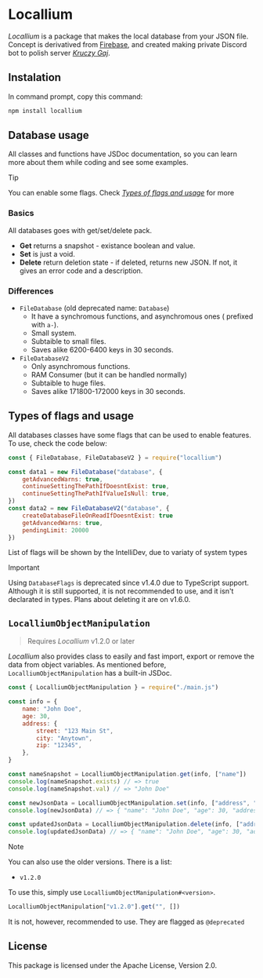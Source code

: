 # Locallium

_Locallium_ is a package that makes the local database from your JSON file. Concept is derivatived from [Firebase](https://firebase.google.com/), and created making private Discord bot to polish server [_Kruczy Gaj_](https://discord.gg/Y5pNk7Qn4X).

## Instalation

In command prompt, copy this command:

```bash
npm install locallium
```

## Database usage

All classes and functions have JSDoc documentation, so you can learn more about them while coding and see some examples.

> [!TIP]
> You can enable some flags. Check [_Types of flags and usage_](#types-of-flags-and-usage) for more

### Basics

All databases goes with get/set/delete pack.

-   **Get** returns a snapshot - existance boolean and value.
-   **Set** is just a void.
-   **Delete** return deletion state - if deleted, returns new JSON. If not, it gives an error code and a description.

### Differences

-   `FileDatabase` (old deprecated name: `Database`)
    -   It have a synchromous functions, and asynchromous ones ( prefixed with `a-`).
    -   Small system.
    -   Subtaible to small files.
    -   Saves alike 6200-6400 keys in 30 seconds.
-   `FileDatabaseV2`
    -   Only asynchromous functions.
    -   RAM Consumer (but it can be handled normally)
    -   Subtaible to huge files.
    -   Saves alike 171800-172000 keys in 30 seconds.

## Types of flags and usage

All databases classes have some flags that can be used to enable features. To use, check the code below:

```js
const { FileDatabase, FileDatabaseV2 } = require("locallium")

const data1 = new FileDatabase("database", {
    getAdvancedWarns: true,
    continueSettingThePathIfDoesntExist: true,
    continueSettingThePathIfValueIsNull: true,
})
const data2 = new FileDatabaseV2("database", {
    createDatabaseFileOnReadIfDoesntExist: true
    getAdvancedWarns: true,
    pendingLimit: 20000
})
```

List of flags will be shown by the IntelliDev, due to variaty of system types

> [!IMPORTANT]
> Using `DatabaseFlags` is deprecated since v1.4.0 due to TypeScript support. Although it is still supported, it is not recommended to use, and it isn't declarated in types. Plans about deleting it are on v1.6.0.

## `LocalliumObjectManipulation`

> Requires _Locallium_ v1.2.0 or later

_Locallium_ also provides class to easily and fast import, export or remove the data from object variables. As mentioned before, `LocalliumObjectManipulation` has a built-in JSDoc.

```js
const { LocalliumObjectManipulation } = require("./main.js")

const info = {
    name: "John Doe",
    age: 30,
    address: {
        street: "123 Main St",
        city: "Anytown",
        zip: "12345",
    },
}

const nameSnapshot = LocalliumObjectManipulation.get(info, ["name"])
console.log(nameSnapshot.exists) // => true
console.log(nameSnapshot.val) // => "John Doe"

const newJsonData = LocalliumObjectManipulation.set(info, ["address", "zip"], "54321", null)
console.log(newJsonData) // => { "name": "John Doe", "age": 30, "address": { "street": "123 Main St", "city": "Anytown", "zip": "54321" } }

const updatedJsonData = LocalliumObjectManipulation.delete(info, ["address", "city"])
console.log(updatedJsonData) // => { "name": "John Doe", "age": 30, "address": { "street": "123 Main St", "zip": "54321" } }
```

> [!NOTE]
> You can also use the older versions. There is a list:
>
> -   `v1.2.0`
>
> To use this, simply use `LocalliumObjectManipulation#<version>`.
>
> ```js
> LocalliumObjectManipulation["v1.2.0"].get("", [])
> ```
>
> It is not, however, recommended to use. They are flagged as `@deprecated`

## License

This package is licensed under the Apache License, Version 2.0.
